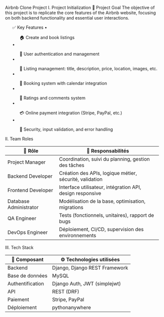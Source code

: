 Airbnb Clone Project
I. Project Initialization
🎯 Project Goal
The objective of this project is to replicate the core features of the Airbnb website, focusing on both backend functionality and essential user interactions.
<ul>
✅ Key Features
	•	<ol>🏠 Create and book listings</ol>
	•	<ol>👤 User authentication and management</ol>
	•	<ol>📍 Listing management: title, description, price, location, images, etc.</ol>
	•	<ol>📅 Booking system with calendar integration</ol>
	•	<ol>💬 Ratings and comments system</ol>
	•	<ol>💳 Online payment integration (Stripe, PayPal, etc.)</ol>
	•	<ol>🔐 Security, input validation, and error handling</ol>
</ul>

II. Team Roles
<table>
  <thead>
    <tr>
      <th>👤 Rôle</th>
      <th>📌 Responsabilités</th>
    </tr>
  </thead>
  <tbody>
    <tr>
      <td>Project Manager</td>
      <td>Coordination, suivi du planning, gestion des tâches</td>
    </tr>
    <tr>
      <td>Backend Developer</td>
      <td>Création des APIs, logique métier, sécurité, validation</td>
    </tr>
    <tr>
      <td>Frontend Developer</td>
      <td>Interface utilisateur, intégration API, design responsive</td>
    </tr>
    <tr>
      <td>Database Administrator</td>
      <td>Modélisation de la base, optimisation, migrations</td>
    </tr>
    <tr>
      <td>QA Engineer</td>
      <td>Tests (fonctionnels, unitaires), rapport de bugs</td>
    </tr>
    <tr>
      <td>DevOps Engineer</td>
      <td>Déploiement, CI/CD, supervision des environnements</td>
    </tr>
  </tbody>
</table>

III. Tech Stack
<table>
  <thead>
    <tr>
      <th>🧩 Composant</th>
      <th>⚙️ Technologies utilisées</th>
    </tr>
  </thead>
  <tbody>
    <tr>
      <td>Backend</td>
      <td>Django, Django REST Framework</td>
    </tr>
    <tr>
      <td>Base de données</td>
      <td>MySQL</td>
    </tr>
    <tr>
      <td>Authentification</td>
      <td>Django Auth, JWT (simplejwt)</td>
    </tr>
    <tr>
      <td>API</td>
      <td>REST (DRF)</td>
    </tr>
    <tr>
      <td>Paiement</td>
      <td>Stripe, PayPal</td>
    </tr>
    <tr>
      <td>Déploiement</td>
      <td>pythonanywhere</td>
    </tr>
  </tbody>
</table>
